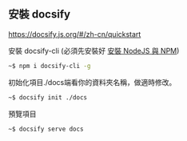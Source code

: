 ﻿## 安裝 docsify

https://docsify.js.org/#/zh-cn/quickstart

安裝 docsify-cli (必須先安裝好 [安裝 NodeJS 與 NPM](../cygwin/cygwin.md#安裝-nodejs-與-npm "安裝 NodeJS 與 NPM"))

```bash
~$ npm i docsify-cli -g
```
初始化項目./docs端看你的資料夾名稱，做適時修改。

```bash
~$ docsify init ./docs
```

預覽項目

```bash
~$ docsify serve docs
```